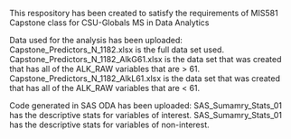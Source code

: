 This respository has been created to satisfy the requirements of MIS581 Capstone class for CSU-Globals MS in Data Analytics

Data used for the analysis has been uploaded:
Capstone_Predictors_N_1182.xlsx is the full data set used. 
Capstone_Predictors_N_1182_AlkG61.xlsx is the data set that was created that has all of the ALK_RAW variables that are > 61. 
Capstone_Predictors_N_1182_AlkL61.xlsx is the data set that was created that has all of the ALK_RAW variables that are < 61.

Code generated in SAS ODA has been uploaded: 
SAS_Sumamry_Stats_01 has the descriptive stats for variables of interest. 
SAS_Sumamry_Stats_01 has the descriptive stats for variables of non-interest. 

